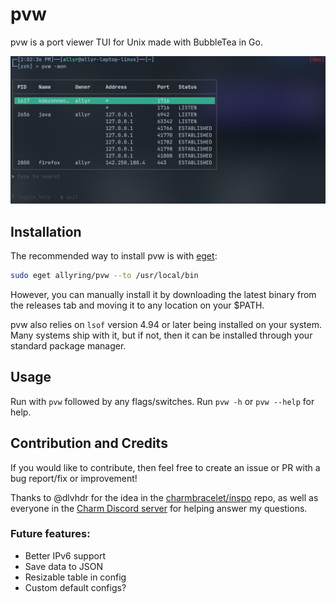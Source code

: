 # pvw
pvw is a port viewer TUI for Unix made with BubbleTea in Go.  

![Demo Image](example.png)  

## Installation
The recommended way to install pvw is with [eget](https://github.com/zyedidia/eget):
```bash
sudo eget allyring/pvw --to /usr/local/bin
``` 

However, you can manually install it by downloading the latest binary from the releases tab
and moving it to any location on your $PATH.

pvw also relies on `lsof` version 4.94 or later being installed on your system. Many systems ship with it, but if not, then it can be
installed through your standard package manager.

## Usage
Run with `pvw` followed by any flags/switches. Run `pvw -h` or `pvw --help` for help.

## Contribution and Credits
If you would like to contribute, then feel free to create an issue or PR with a bug report/fix or improvement!

Thanks to @dlvhdr for the idea in the [charmbracelet/inspo](https://github.com/charmbracelet/inspo) repo, as well as
everyone in the [Charm Discord server](https://charm.sh/chat) for helping answer my questions.

### Future features:
- Better IPv6 support
- Save data to JSON
- Resizable table in config
- Custom default configs?

